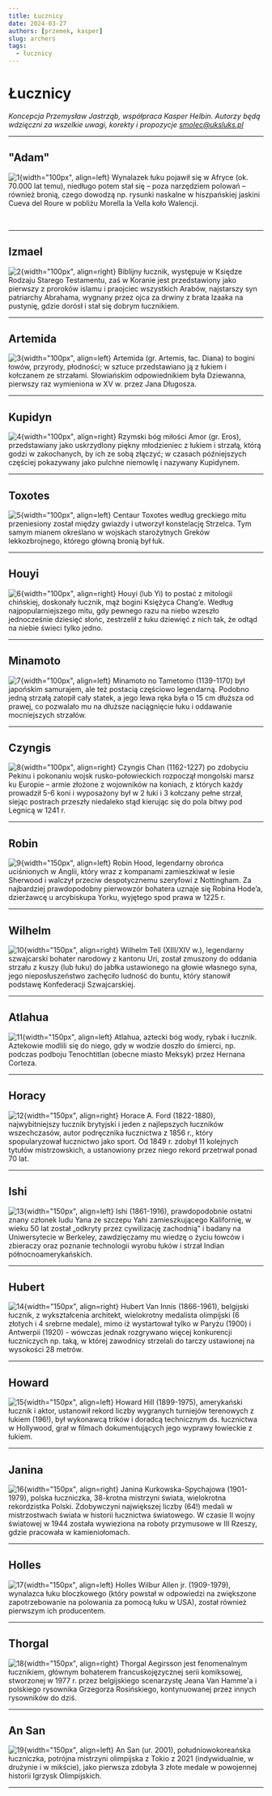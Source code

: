 ```yaml
---
title: Łucznicy
date: 2024-03-27
authors: [przemek, kasper]
slug: archers
tags:
  - łucznicy
---
```


# Łucznicy

*Koncepcja Przemysław Jastrząb, współpraca Kasper Helbin.*
*Autorzy będą wdzięczni za wszelkie uwagi, korekty i propozycje [smolec@uksluks.pl](mailto:smolec@uksluks.pl)*

---

## "Adam"

![1](assets/placeholder.png){width="100px", align=left}
Wynalazek łuku pojawił się w Afryce (ok. 70.000 lat temu), niedługo potem stał się –
poza narzędziem polowań – również bronią, czego dowodzą np. rysunki naskalne w hiszpańskiej jaskini Cueva del Roure w pobliżu Morella la Vella koło Walencji.

<br>

---

## Izmael

![2](assets/placeholder.png){width="100px", align=right}
Biblijny łucznik, występuje w Księdze Rodzaju Starego Testamentu, zaś w Koranie jest
przedstawiony jako pierwszy z proroków islamu i praojciec wszystkich Arabów,
najstarszy syn patriarchy Abrahama, wygnany przez ojca za drwiny z brata Izaaka na
pustynię, gdzie dorósł i stał się dobrym łucznikiem.



---

## Artemida

![3](assets/placeholder.png){width="100px", align=left}
Artemida (gr. Artemis, łac. Diana) to bogini łowów, przyrody, płodności; w sztuce
przedstawiano ją z łukiem i kołczanem ze strzałami. Słowiańskim odpowiednikiem
była Dziewanna, pierwszy raz wymieniona w XV w. przez Jana Długosza.



---

## Kupidyn

![4](assets/placeholder.png){width="100px", align=right}
Rzymski bóg miłości Amor (gr. Eros), przedstawiany jako uskrzydlony piękny
młodzieniec z łukiem i strzałą, którą godzi w zakochanych, by ich ze sobą złączyć; w
czasach późniejszych częściej pokazywany jako pulchne niemowlę i nazywany
Kupidynem.



---

## Toxotes

![5](assets/placeholder.png){width="100px", align=left}
Centaur Toxotes według greckiego mitu przeniesiony został między gwiazdy i utworzył
konstelację Strzelca. Tym samym mianem określano w wojskach starożytnych Greków
lekkozbrojnego, którego główną bronią był łuk.

---


## Houyi

![6](assets/placeholder.png){width="100px", align=right}
Houyi (lub Yi) to postać z mitologii chińskiej, doskonały łucznik, mąż bogini Księżyca
Chang’e. Według najpopularniejszego mitu, gdy pewnego razu na niebo wzeszło
jednocześnie dziesięć słońc, zestrzelił z łuku dziewięć z nich tak, że odtąd na niebie
świeci tylko jedno.

---

## Minamoto

![7](assets/placeholder.png){width="100px", align=left}
Minamoto no Tametomo (1139-1170) był japońskim samurajem, ale też postacią
częściowo legendarną. Podobno jedną strzałą zatopił cały statek, a jego lewa ręka była
o 15 cm dłuższa od prawej, co pozwalało mu na dłuższe naciągnięcie łuku i oddawanie
mocniejszych strzałów.

---

## Czyngis

![8](assets/placeholder.png){width="100px", align=right}
Czyngis Chan (1162-1227) po zdobyciu Pekinu i pokonaniu wojsk rusko-połowieckich
rozpoczął mongolski marsz ku Europie – armie złożone z wojowników na koniach, z
których każdy prowadził 5-6 koni i wyposażony był w 2 łuki i 3 kołczany pełne strzał,
siejąc postrach przeszły niedaleko stąd kierując się do pola bitwy pod Legnicą w 1241 r.

---

## Robin

![9](assets/placeholder.png){width="150px", align=left}
Robin Hood, legendarny obrońca uciśnionych w Anglii, który wraz z kompanami
zamieszkiwał w lesie Sherwood i walczył przeciw despotycznemu szeryfowi z
Nottingham. Za najbardziej prawdopodobny pierwowzór bohatera uznaje się Robina
Hode’a, dzierżawcę u arcybiskupa Yorku, wyjętego spod prawa w 1225 r.

---

## Wilhelm

![10](assets/placeholder.png){width="150px", align=right}
Wilhelm Tell (XIII/XIV w.), legendarny szwajcarski bohater narodowy z kantonu Uri,
został zmuszony do oddania strzału z kuszy (lub łuku) do jabłka ustawionego na głowie
własnego syna, jego nieposłuszeństwo zachęciło ludność do buntu, który stanowił
podstawę Konfederacji Szwajcarskiej.

---

## Atlahua

![11](assets/placeholder.png){width="150px", align=left}
Atlahua, aztecki bóg wody, rybak i łucznik. Aztekowie modlili się do niego, gdy w
wodzie doszło do śmierci, np. podczas podboju Tenochtitlan (obecne miasto Meksyk)
przez Hernana Corteza.

---

## Horacy

![12](assets/placeholder.png){width="150px", align=right}
Horace A. Ford (1822-1880), najwybitniejszy łucznik brytyjski i jeden z najlepszych
łuczników wszechczasów, autor podręcznika łucznictwa z 1856 r., który
spopularyzował łucznictwo jako sport. Od 1849 r. zdobył 11 kolejnych tytułów
mistrzowskich, a ustanowiony przez niego rekord przetrwał ponad 70 lat.

---

## Ishi

![13](assets/placeholder.png){width="150px", align=left}
Ishi (1861-1916), prawdopodobnie ostatni znany członek ludu Yana ze szczepu Yahi
zamieszkującego Kalifornię, w wieku 50 lat został „odkryty przez cywilizację
zachodnią” i badany na Uniwersytecie w Berkeley, zawdzięczamy mu wiedzę o życiu
łowców i zbieraczy oraz poznanie technologii wyrobu łuków i strzał Indian
północnoamerykańskich.

---

## Hubert

![14](assets/placeholder.png){width="150px", align=right}
Hubert Van Innis (1866-1961), belgijski łucznik, z wykształcenia architekt, wielokrotny
medalista olimpijski (6 złotych i 4 srebrne medale), mimo iż wystartował tylko w Paryżu
(1900) i Antwerpii (1920) - wówczas jednak rozgrywano więcej konkurencji łuczniczych
np. taką, w której zawodnicy strzelali do tarczy ustawionej na wysokości 28 metrów.

---

## Howard

![15](assets/placeholder.png){width="150px", align=left}
Howard Hill (1899-1975), amerykański łucznik i aktor, ustanowił rekord liczby
wygranych turniejów terenowych z łukiem (196!), był wykonawcą trików i doradcą
technicznym ds. łucznictwa w Hollywood, grał w filmach dokumentujących jego
wyprawy łowieckie z łukiem.

---

## Janina

![16](assets/placeholder.png){width="150px", align=right}
Janina Kurkowska-Spychajowa (1901-1979), polska łuczniczka, 38-krotna mistrzyni
świata, wielokrotna rekordzistka Polski. Zdobywczyni największej liczby (64!) medali w
mistrzostwach świata w historii łucznictwa światowego. W czasie II wojny światowej w
1944 została wywieziona na roboty przymusowe w III Rzeszy, gdzie pracowała w
kamieniołomach.

---

## Holles

![17](assets/placeholder.png){width="150px", align=left}
Holles Wilbur Allen jr. (1909-1979), wynalazca łuku bloczkowego (który powstał w
odpowiedzi na zwiększone zapotrzebowanie na polowania za pomocą łuku w USA),
został również pierwszym ich producentem.

---

## Thorgal

![18](assets/placeholder.png){width="150px", align=right}
Thorgal Aegirsson jest fenomenalnym łucznikiem, głównym bohaterem
francuskojęzycznej serii komiksowej, stworzonej w 1977 r. przez belgijskiego
scenarzystę Jeana Van Hamme'a i polskiego rysownika Grzegorza Rosińskiego,
kontynuowanej przez innych rysowników do dziś.

---

## An San

![19](assets/placeholder.png){width="150px", align=left}
An San (ur. 2001), południowokoreańska łuczniczka, potrójna mistrzyni olimpijska z
Tokio z 2021 (indywidualnie, w drużynie i w mikście), jako pierwsza zdobyła 3 złote
medale w powojennej historii Igrzysk Olimpijskich.

---



